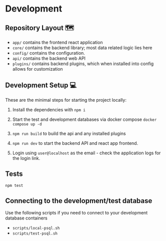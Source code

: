 # Development

## Repository Layout 🗺️

- `app/` contains the frontend react application
- `core/` contains the backend library; most data related logic lies here
- `config/` contains the configuration.
- `api/` contains the backend web API
- `plugins/` contains backend plugins, which when installed into config allows for customization

## Development Setup 💻

These are the minimal steps for starting the project locally:

1. Install the dependencies with `npm i`

2. Start the test and development databases via docker compose `docker compose up -d`

3. `npm run build` to build the api and any installed plugins

4. `npm run dev` to start the backend API and react app frontend.

5. Login using `user@localhost` as the email - check the application logs for the login link.

## Tests

`npm test`

## Connecting to the development/test database

Use the following scripts if you need to connect to your development database containers

- `scripts/local-psql.sh`
- `scripts/test-psql.sh`
